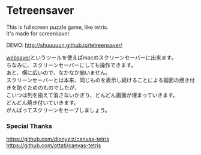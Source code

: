 # Tetreensaver

This is fullscreen puzzle game, like tetris.  
It's made for screensaver.

DEMO: <http://shuuuuun.github.io/tetreensaver/>

[websaver](https://github.com/michaelhogg/websaver)というツールを使えばmacのスクリーンセーバーに出来ます。  
ちなみに、スクリーンセーバーにしても操作できます。  
あと、横に広いので、なかなか揃いません。  
スクリーンセーバーとは本来、同じものを表示し続けることによる画面の焼き付きを防ぐためのものでしたが、  
こいつは列を揃えて消さないかぎり、どんどん画面が埋まっていきます。  
どんどん焼き付いていきます。  
がんばってスクリーンをセーブしましょう。

### Special Thanks
https://github.com/dionyziz/canvas-tetris  
https://github.com/ottati/canvas-tetris
